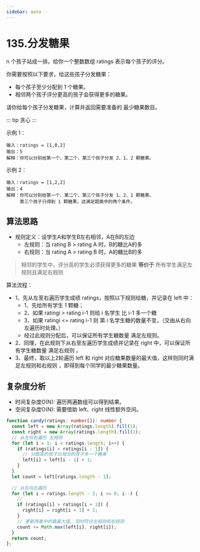 ```yaml
---
sidebar: auto
---
```


# 135.分发糖果
n 个孩子站成一排。给你一个整数数组 ratings 表示每个孩子的评分。

你需要按照以下要求，给这些孩子分发糖果：
- 每个孩子至少分配到 1 个糖果。
- 相邻两个孩子评分更高的孩子会获得更多的糖果。

请你给每个孩子分发糖果，计算并返回需要准备的 最少糖果数目。

::: tip
贪心
:::

示例 1：
```
输入：ratings = [1,0,2]
输出：5
解释：你可以分别给第一个、第二个、第三个孩子分发 2、1、2 颗糖果。
```

示例 2：
```
输入：ratings = [1,2,2]
输出：4
解释：你可以分别给第一个、第二个、第三个孩子分发 1、2、1 颗糖果。
     第三个孩子只得到 1 颗糖果，这满足题面中的两个条件。
```

## 算法思路
- 规则定义：设学生A和学生B左右相邻，A在B的左边
  - 左规则：当 rating B > rating A 时，B的糖比A的多
  - 右规则：当 rating A > rating B 时，A的糖比B的多

> 相邻的学生中，评分高的学生必须获得更多的糖果 **等价于** 所有学生满足左规则且满足右规则

算法流程：
  - 1、先从左至右遍历学生成绩 ratings，按照以下规则给糖，并记录在 left 中：
    - 1、先给所有学生 1 颗糖；
    - 2、如果 ratingi > rating i-1 则给 i 名学生 比 i-1 多一个糖
    - 3、如果 ratingi <= rating i-1 则 第 i 名学生糖的数量不变，（交由从右向左遍历时处理。）
    - 经过此规则分配后，可以保证所有学生糖数量 满足左规则。
  - 2、同理，在此规则下从右至左遍历学生成绩并记录在 right 中，可以保证所有学生糖数量 满足右规则 。
  - 3、最终，取以上2轮遍历 left 和 right 对应糖果数量的最大值，这样则同时满足左规则和右规则 ，即得到每个同学的最少糖果数量。

## 复杂度分析
- 时间复杂度O(N): 遍历两遍数组可以得到结果。
- 空间复杂度O(N): 需要借助 left、right 线性额外空间。

```typescript
function candy(ratings: number[]): number {
  const left = new Array(ratings.length).fill(1);
  const right = new Array(ratings.length).fill(1);
  // 从左向右遍历 左规则
  for (let i = 1; i < ratings.length; i++) {
    if (ratings[i] > ratings[i - 1]) {
      // 分数高的孩子比相邻的孩子多一个糖果
      left[i] = left[i - 1] + 1;
    }
  }
  let count = left[ratings.length - 1];
 
  // 从右向左遍历 
  for (let i = ratings.length - 2; i >= 0; i--) {
    // 
    if (ratings[i] > ratings[i + 1]) {
      right[i] = right[i + 1] + 1;
    }
    // 更新两者中的最最大值, 同时符合左规则和右规则
    count += Math.max(left[i], right[i]);
  }
  return count;
};
```

